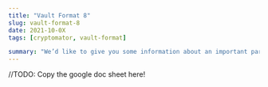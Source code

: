 ```yaml
---
title: "Vault Format 8"
slug: vault-format-8
date: 2021-10-0X
tags: [cryptomator, vault-format]

summary: "We’d like to give you some information about an important part of the upcoming 1.6.0 release (ETA end of this month): The new vault format in version 8."
---
```


//TODO: Copy the google doc sheet here!